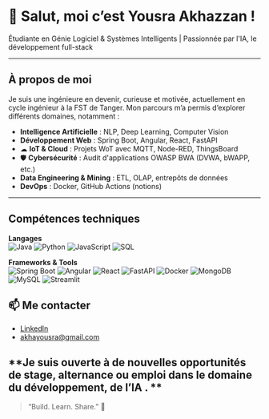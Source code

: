 # 👋 Salut, moi c’est Yousra Akhazzan !

 Étudiante en Génie Logiciel & Systèmes Intelligents | Passionnée par l'IA, le développement full-stack 

---

##  À propos de moi
Je suis une ingénieure en devenir, curieuse et motivée, actuellement en cycle ingénieur à la FST de Tanger. Mon parcours m’a permis d’explorer différents domaines, notamment :

-  **Intelligence Artificielle** : NLP, Deep Learning, Computer Vision
-  **Développement Web** : Spring Boot, Angular, React, FastAPI
- ☁ **IoT & Cloud** : Projets WoT avec MQTT, Node-RED, ThingsBoard
- 🛡 **Cybersécurité** : Audit d'applications OWASP BWA (DVWA, bWAPP, etc.)
-    **Data Engineering & Mining** : ETL, OLAP, entrepôts de données
-  **DevOps** : Docker, GitHub Actions (notions)

---

##  Compétences techniques

**Langages**  
![Java](https://img.shields.io/badge/-Java-orange?style=flat-square&logo=java) 
![Python](https://img.shields.io/badge/-Python-blue?style=flat-square&logo=python)
![JavaScript](https://img.shields.io/badge/-JavaScript-yellow?style=flat-square&logo=javascript)
![SQL](https://img.shields.io/badge/-SQL-lightgrey?style=flat-square&logo=postgresql)

**Frameworks & Tools**  
![Spring Boot](https://img.shields.io/badge/-SpringBoot-6DB33F?style=flat-square&logo=spring-boot)
![Angular](https://img.shields.io/badge/-Angular-red?style=flat-square&logo=angular)
![React](https://img.shields.io/badge/-React-blue?style=flat-square&logo=react)
![FastAPI](https://img.shields.io/badge/-FastAPI-009688?style=flat-square&logo=fastapi)
![Docker](https://img.shields.io/badge/-Docker-2496ED?style=flat-square&logo=docker)
![MongoDB](https://img.shields.io/badge/-MongoDB-4EA94B?style=flat-square&logo=mongodb)
![MySQL](https://img.shields.io/badge/-MySQL-00758F?style=flat-square&logo=mysql)
![Streamlit](https://img.shields.io/badge/-Streamlit-FF4B4B?style=flat-square&logo=streamlit)




## 📫 Me contacter

-  [LinkedIn](https://www.linkedin.com/in/yousra-akhazzan-5b248b315/) 
- akhayousra@gmail.com
  
**Je suis ouverte à de nouvelles opportunités de stage, alternance ou emploi dans le domaine du développement, de l’IA . **
---

> “Build. Learn. Share.” 🚀

